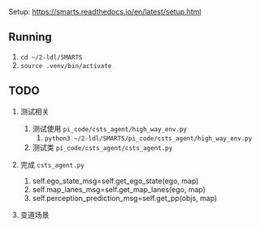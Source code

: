 Setup:
    https://smarts.readthedocs.io/en/latest/setup.html

## Running

1. `cd ~/2-ldl/SMARTS`
2. `source .venv/bin/activate`

## TODO

1. 测试相关

   1. 测试使用 `pi_code/csts_agent/high_way_env.py`
      1. `python3 ~/2-ldl/SMARTS/pi_code/csts_agent/high_way_env.py`
   2. 测试类 `pi_code/csts_agent/csts_agent.py`
2. 完成 `csts_agent.py`

   1. self.ego_state_msg=self.get_ego_state(ego, map)
   2. self.map_lanes_msg=self.get_map_lanes(ego, map)
   3. self.perception_prediction_msg=self.get_pp(objs, map)
3. 变道场景
